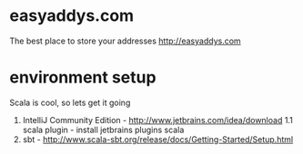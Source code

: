 easyaddys.com
=============

The best place to store your addresses http://easyaddys.com


environment setup
==========
Scala is cool, so lets get it going
1. IntelliJ Community Edition - http://www.jetbrains.com/idea/download
1.1 scala plugin - install jetbrains plugins scala
2. sbt - http://www.scala-sbt.org/release/docs/Getting-Started/Setup.html

